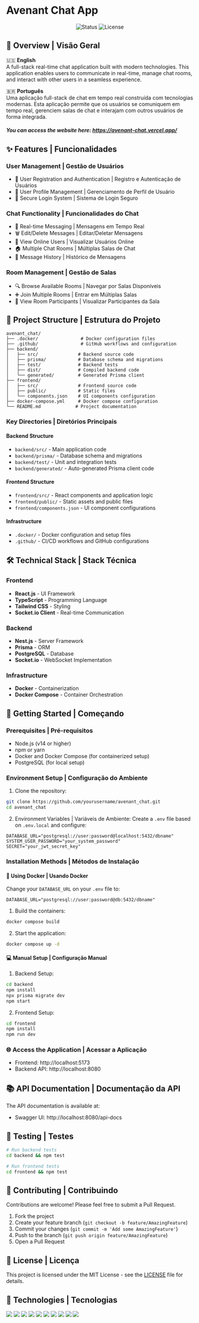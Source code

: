 # Avenant Chat App

<div align="center">
  <img src="https://img.shields.io/badge/status-active-success.svg" alt="Status">
  <img src="https://img.shields.io/badge/license-MIT-blue.svg" alt="License">
</div>

## 📌 Overview | Visão Geral

🇺🇸 **English**  
A full-stack real-time chat application built with modern technologies. This application enables users to communicate in real-time, manage chat rooms, and interact with other users in a seamless experience.

🇧🇷 **Português**  
Uma aplicação full-stack de chat em tempo real construída com tecnologias modernas. Esta aplicação permite que os usuários se comuniquem em tempo real, gerenciem salas de chat e interajam com outros usuários de forma integrada.

##### You can access the website here: https://avenant-chat.vercel.app/

## ✨ Features | Funcionalidades

### User Management | Gestão de Usuários
- 🔐 User Registration and Authentication | Registro e Autenticação de Usuários
- 👤 User Profile Management | Gerenciamento de Perfil de Usuário
- 🔑 Secure Login System | Sistema de Login Seguro

### Chat Functionality | Funcionalidades do Chat
- 💬 Real-time Messaging | Mensagens em Tempo Real
- 🗑️ Edit/Delete Messages | Editar/Deletar Mensagens
- 👥 View Online Users | Visualizar Usuários Online
- 🏠 Multiple Chat Rooms | Múltiplas Salas de Chat
- 📝 Message History | Histórico de Mensagens

### Room Management | Gestão de Salas
- 🔍 Browse Available Rooms | Navegar por Salas Disponíveis
- ➕ Join Multiple Rooms | Entrar em Múltiplas Salas
- 👀 View Room Participants | Visualizar Participantes da Sala

## 📁 Project Structure | Estrutura do Projeto

```
avenant_chat/
├── .docker/                # Docker configuration files
├── .github/                # GitHub workflows and configuration
├── backend/               
│   ├── src/               # Backend source code
│   ├── prisma/            # Database schema and migrations
│   ├── test/              # Backend tests
│   ├── dist/              # Compiled backend code
│   └── generated/         # Generated Prisma client
├── frontend/
│   ├── src/               # Frontend source code
│   ├── public/            # Static files
│   └── components.json    # UI components configuration
├── docker-compose.yml     # Docker compose configuration
└── README.md             # Project documentation
```

### Key Directories | Diretórios Principais

#### Backend Structure
- `backend/src/` - Main application code
- `backend/prisma/` - Database schema and migrations
- `backend/test/` - Unit and integration tests
- `backend/generated/` - Auto-generated Prisma client code

#### Frontend Structure
- `frontend/src/` - React components and application logic
- `frontend/public/` - Static assets and public files
- `frontend/components.json` - UI component configurations

#### Infrastructure
- `.docker/` - Docker configuration and setup files
- `.github/` - CI/CD workflows and GitHub configurations

## 🛠️ Technical Stack | Stack Técnica

### Frontend
- **React.js** - UI Framework
- **TypeScript** - Programming Language
- **Tailwind CSS** - Styling
- **Socket.io Client** - Real-time Communication

### Backend
- **Nest.js** - Server Framework
- **Prisma** - ORM
- **PostgreSQL** - Database
- **Socket.io** - WebSocket Implementation

### Infrastructure
- **Docker** - Containerization
- **Docker Compose** - Container Orchestration

## 🚀 Getting Started | Começando

### Prerequisites | Pré-requisitos

- Node.js (v14 or higher)
- npm or yarn
- Docker and Docker Compose (for containerized setup)
- PostgreSQL (for local setup)

### Environment Setup | Configuração do Ambiente

1. Clone the repository:
```bash
git clone https://github.com/yourusername/avenant_chat.git
cd avenant_chat
```

2. Environment Variables | Variáveis de Ambiente:
Create a `.env` file based on `.env.local` and configure:
```env
DATABASE_URL="postgresql://user:password@localhost:5432/dbname"
SYSTEM_USER_PASSWORD="your_system_password"
SECRET="your_jwt_secret_key"
```

### Installation Methods | Métodos de Instalação

#### 🐳 Using Docker | Usando Docker

Change your `DATABASE_URL` on your `.env` file to:
```env
DATABASE_URL="postgresql://user:password@db:5432/dbname"
```

1. Build the containers:
```bash
docker compose build
```

2. Start the application:
```bash
docker compose up -d
```

#### 💻 Manual Setup | Configuração Manual

1. Backend Setup:
```bash
cd backend
npm install
npx prisma migrate dev
npm start
```

2. Frontend Setup:
```bash
cd frontend
npm install
npm run dev
```

### 🌐 Access the Application | Acessar a Aplicação

- Frontend: http://localhost:5173
- Backend API: http://localhost:8080

## 📚 API Documentation | Documentação da API

The API documentation is available at:
- Swagger UI: http://localhost:8080/api-docs

## 🧪 Testing | Testes

```bash
# Run backend tests
cd backend && npm test

# Run frontend tests
cd frontend && npm test
```

## 🤝 Contributing | Contribuindo

Contributions are welcome! Please feel free to submit a Pull Request.

1. Fork the project
2. Create your feature branch (`git checkout -b feature/AmazingFeature`)
3. Commit your changes (`git commit -m 'Add some AmazingFeature'`)
4. Push to the branch (`git push origin feature/AmazingFeature`)
5. Open a Pull Request

## 📝 License | Licença

This project is licensed under the MIT License - see the [LICENSE](LICENSE) file for details.

## 🔧 Technologies | Tecnologias

<div>
  <img src="https://img.shields.io/badge/HTML5-E34F26?style=for-the-badge&logo=html5&logoColor=white"> 
  <img src="https://img.shields.io/badge/postgres-%23316192.svg?style=for-the-badge&logo=postgresql&logoColor=white"> 
  <img src="https://img.shields.io/badge/Socket.io-black?style=for-the-badge&logo=socket.io&badgeColor=010101"> 
  <img src="https://img.shields.io/badge/TypeScript-007ACC?style=for-the-badge&logo=typescript&logoColor=white"> 
  <img src="https://img.shields.io/badge/React-20232A?style=for-the-badge&logo=react&logoColor=61DAFB"/> 
  <img src="https://img.shields.io/badge/Node%20js-339933?style=for-the-badge&logo=nodedotjs&logoColor=white" /> 
  <img src="https://img.shields.io/badge/tailwindcss-%2338B2AC.svg?style=for-the-badge&logo=tailwind-css&logoColor=white" /> 
  <img src="https://img.shields.io/badge/Prisma-3982CE?style=for-the-badge&logo=Prisma&logoColor=white" /> 
  <img src="https://img.shields.io/badge/nestjs-%23E0234E.svg?style=for-the-badge&logo=nestjs&logoColor=white" /> 
  <img src="https://img.shields.io/badge/Docker-0db7ed?style=for-the-badge&logo=docker&logoColor=white" /> 
</div>
